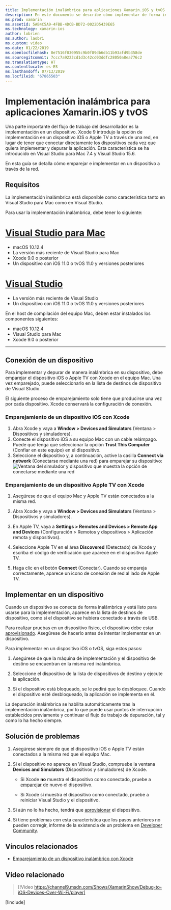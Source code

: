 ```yaml
---
title: Implementación inalámbrica para aplicaciones Xamarin.iOS y tvOS
description: En este documento se describe cómo implementar de forma inalámbrica una aplicación Xamarin.iOS en un dispositivo iOS desde Visual Studio para Mac o Visual Studio 2019.
ms.prod: xamarin
ms.assetid: 5AB4C5A9-4FBB-4DCB-BD72-0022D5439E65
ms.technology: xamarin-ios
author: lobrien
ms.author: laobri
ms.custom: video
ms.date: 01/22/2019
ms.openlocfilehash: 0e7516f030955c9b0f89db6db11b93afd9b358de
ms.sourcegitcommit: 7ccc7a9223cd1d3c42cd03ddfc28050a8ea776c2
ms.translationtype: HT
ms.contentlocale: es-ES
ms.lasthandoff: 07/13/2019
ms.locfileid: "67865503"
---
```

# <a name="wireless-deployment-for-xamarinios-and-tvos-apps"></a>Implementación inalámbrica para aplicaciones Xamarin.iOS y tvOS

Una parte importante del flujo de trabajo del desarrollador es la implementación en un dispositivo. Xcode 9 introdujo la opción de implementación en un dispositivo iOS o Apple TV a través de una red, en lugar de tener que conectar directamente los dispositivos cada vez que quiera implementar y depurar la aplicación. Esta característica se ha introducido en Visual Studio para Mac 7.4 y Visual Studio 15.6.

En esta guía se detalla cómo emparejar e implementar en un dispositivo a través de la red.

## <a name="requirements"></a>Requisitos

La implementación inalámbrica está disponible como característica tanto en Visual Studio para Mac como en Visual Studio.

Para usar la implementación inalámbrica, debe tener lo siguiente:

# <a name="visual-studio-for-mactabmacos"></a>[Visual Studio para Mac](#tab/macos)

- macOS 10.12.4
- La versión más reciente de Visual Studio para Mac
- Xcode 9.0 o posterior
- Un dispositivo con iOS 11.0 o tvOS 11.0 y versiones posteriores

# <a name="visual-studiotabwindows"></a>[Visual Studio](#tab/windows)

- La versión más reciente de Visual Studio
- Un dispositivo con iOS 11.0 o tvOS 11.0 y versiones posteriores

En el host de compilación del equipo Mac, deben estar instalados los componentes siguientes:

- macOS 10.12.4
- Visual Studio para Mac
- Xcode 9.0 o posterior

-----

## <a name="connecting-a-device"></a>Conexión de un dispositivo

Para implementar y depurar de manera inalámbrica en su dispositivo, debe emparejar el dispositivo iOS o Apple TV con Xcode en el equipo Mac. Una vez emparejado, puede seleccionarlo en la lista de destinos de dispositivo de Visual Studio. 

El siguiente proceso de emparejamiento solo tiene que producirse una vez por cada dispositivo. Xcode conservará la configuración de conexión.

<a name="pair" />

### <a name="pairing-an-ios-device-with-xcode"></a>Emparejamiento de un dispositivo iOS con Xcode

1. Abra Xcode y vaya a **Window > Devices and Simulators** (Ventana > Dispositivos y simuladores).
2. Conecte el dispositivo iOS a su equipo Mac con un cable relámpago. Puede que tenga que seleccionar la opción **Trust This Computer** (Confiar en este equipo) en el dispositivo.
3. Seleccione el dispositivo y, a continuación, active la casilla **Connect via network** (Conectarse mediante una red) para emparejar su dispositivo:  ![Ventana del simulador y dispositivo que muestra la opción de conectarse mediante una red](wireless-deployment-images/image2.png)

### <a name="pairing-an-apple-tv-with-xcode"></a>Emparejamiento de un dispositivo Apple TV con Xcode

1. Asegúrese de que el equipo Mac y Apple TV están conectados a la misma red.

2. Abra Xcode y vaya a **Window > Devices and Simulators** (Ventana > Dispositivos y simuladores).

3. En Apple TV, vaya a **Settings > Remotes and Devices > Remote App and Devices** (Configuración > Remotos y dispositivos > Aplicación remota y dispositivos).

4. Seleccione Apple TV en el área **Discovered** (Detectado) de Xcode y escriba el código de verificación que aparece en el dispositivo Apple TV.

5. Haga clic en el botón **Connect** (Conectar). Cuando se empareja correctamente, aparece un icono de conexión de red al lado de Apple TV.

## <a name="deploy-to-a-device"></a>Implementar en un dispositivo

Cuando un dispositivo se conecta de forma inalámbrica y está listo para usarse para la implementación, aparece en la lista de destinos de dispositivo, como si el dispositivo se hubiera conectado a través de USB.

Para realizar pruebas en un dispositivo físico, el dispositivo debe estar [aprovisionado](~/ios/get-started/installation/device-provisioning/index.md). Asegúrese de hacerlo antes de intentar implementar en un dispositivo. 

Para implementar en un dispositivo iOS o tvOS, siga estos pasos:

1. Asegúrese de que la máquina de implementación y el dispositivo de destino se encuentran en la misma red inalámbrica. 

2. Seleccione el dispositivo de la lista de dispositivos de destino y ejecute la aplicación.

3. Si el dispositivo está bloqueado, se le pedirá que lo desbloquee. Cuando el dispositivo esté desbloqueado, la aplicación se implementa en él.

La depuración inalámbrica se habilita automáticamente tras la implementación inalámbrica, por lo que puede usar puntos de interrupción establecidos previamente y continuar el flujo de trabajo de depuración, tal y como lo ha hecho siempre.

## <a name="troubleshooting"></a>Solución de problemas

1. Asegúrese siempre de que el dispositivo iOS o Apple TV están conectados a la misma red que el equipo Mac.

2. Si el dispositivo no aparece en Visual Studio, compruebe la ventana **Devices and Simulators** (Dispositivos y simuladores) de Xcode. 

    * Si Xcode **no** muestra el dispositivo como conectado, pruebe a [emparejar](#pair) de nuevo el dispositivo.

    * Si Xcode sí muestra el dispositivo como conectado, pruebe a reiniciar Visual Studio y el dispositivo.

3. Si aún no lo ha hecho, tendrá que [aprovisionar](~/ios/get-started/installation/device-provisioning/index.md) el dispositivo.

4. Si tiene problemas con esta característica que los pasos anteriores no pueden corregir, informe de la existencia de un problema en [Developer Community](https://developercommunity.visualstudio.com/spaces/41/index.html).

## <a name="related-links"></a>Vínculos relacionados

- [Emparejamiento de un dispositivo inalámbrico con Xcode](https://help.apple.com/xcode/mac/9.0/index.html?localePath=en.lproj#/devbc48d1bad)

## <a name="related-video"></a>Vídeo relacionado

> [!Video https://channel9.msdn.com/Shows/XamarinShow/Debug-to-iOS-Devices-Over-Wi-Fi/player]

[!include[](~/essentials/includes/xamarin-show-essentials.md)]
